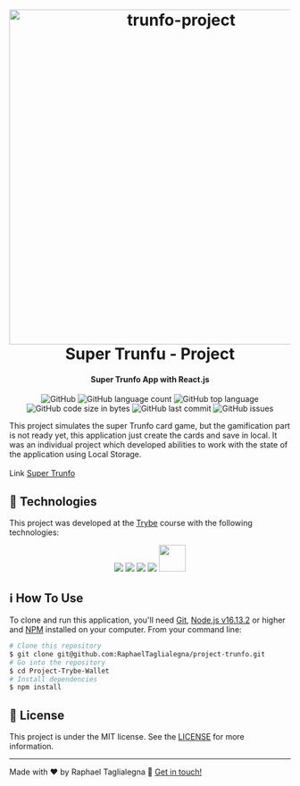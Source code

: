<h1 align="center">
  <img src="https://i.ibb.co/cNhhndj/trunfo-project.png" alt="trunfo-project" width="600px" border="0"><br>
    Super Trunfu - Project
</h1>

<h4 align="center">
  Super Trunfo App with React.js
</h4>
<p align="center">
  <img alt="GitHub" src="https://img.shields.io/github/license/RaphaelTaglialegna/project-trunfo">
  <img alt="GitHub language count" src="https://img.shields.io/github/languages/count/RaphaelTaglialegna/project-trunfo">
  <img alt="GitHub top language" src="https://img.shields.io/github/languages/top/RaphaelTaglialegna/project-trunfo">
  <img alt="GitHub code size in bytes" src="https://img.shields.io/github/languages/code-size/RaphaelTaglialegna/project-trunfo">
  <img alt="GitHub last commit" src="https://img.shields.io/github/last-commit/RaphaelTaglialegna/project-trunfo">
  <img alt="GitHub issues" src="https://img.shields.io/github/issues/RaphaelTaglialegna/project-trunfo">
</p>

This project simulates the super Trunfo card game, but the gamification part is not ready yet, this application just create the cards and save in local. It was an individual project which developed abilities to work with the state of the application using Local Storage. 
<br /><br />
Link [Super Trunfo](https://project-trunfo.vercel.app/)

## :rocket: Technologies

This project was developed at the [Trybe](https://www.betrybe.com/) course with the following technologies:
 <div align="center"> 
    <img src="https://img.icons8.com/color/48/000000/html-5--v1.png"/>
    <img src="https://img.icons8.com/color/48/000000/css3.png"/>
    <img src="https://img.icons8.com/color/48/000000/javascript--v1.png"/>
    <img src="https://img.icons8.com/external-tal-revivo-shadow-tal-revivo/48/000000/external-react-a-javascript-library-for-building-user-interfaces-logo-shadow-tal-revivo.png"/>
      <img src="https://bulma.io/images/bulma-logo.png" height="48px">
    
<!-- <img src="https://img.icons8.com/color/48/000000/redux.png"/> -->
  </div>
  
## :information_source: How To Use

To clone and run this application, you'll need [Git](https://git-scm.com), [Node.js v16.13.2][nodejs] or higher and [NPM][npm] installed on your computer. From your command line:

```bash
# Clone this repository
$ git clone git@github.com:RaphaelTaglialegna/project-trunfo.git
# Go into the repository
$ cd Project-Trybe-Wallet
# Install dependencies
$ npm install
```

## :memo: License
This project is under the MIT license. See the [LICENSE](https://github.com/RaphaelTaglialegna/project-trunfo/blob/raphael-taglialegna-project-trunfo/LICENSE) for more information.

---

Made with ♥ by Raphael Taglialegna :wave: [Get in touch!](https://www.linkedin.com/in/raphaeltaglialegna/)

[nodejs]: https://nodejs.org/
[npm]: https://www.npmjs.com/
